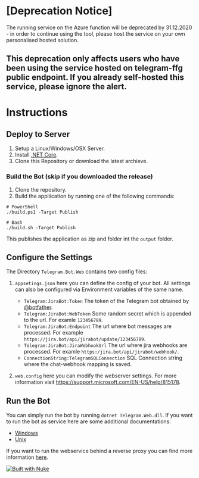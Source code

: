 #  [Deprecation Notice]

The running service on the Azure function will be deprecated by 31.12.2020 - in order to continue using the tool, please host the service on your own personalised hosted solution. 

## This deprecation only affects users who have been using the service hosted on telegram-ffg public endpoint. If you already self-hosted this service, please ignore the alert. 

#  Instructions

## Deploy to Server 
 1. Setup a Linux/Windows/OSX Server.
 2. Install [.NET Core](https://www.microsoft.com/net/core).
 3. Clone this Repository or download the latest archieve.
 
### Build the Bot (skip if you downloaded the release)
 1. Clone the repository.
 2. Build the appliication by running one of the following commands:

```
# PowerShell
./build.ps1 -Target Publish

# Bash
./build.sh -Target Publish
```
This publishes the application as zip and folder int the `output` folder.

## Configure the Settings
The Directory `Telegram.Bot.Web` contains two config files:
 1. `appsetings.json` here you can define the config of your bot. All settings can also be configured via Environment variables of the same name.
     - `Telegram:JiraBot:Token` The token of the Telegram bot obtained by [@botfather](https://telegram.me/BotFather).
     - `Telegram:JiraBot:WebToken` Some random secret which is appended to the url. For examle `123456789`.
     - `Telegram:JiraBot:Endpoint` The url where bot messages are processed. For example `https://jira.bot/api/jirabot/update/123456789`. 
     - `Telegram:JiraBot:JiraWebhookUrl` The url where jira webhooks are processed. For examle `https:/jira.bot/api/jirabot/webhook/`.
     - `ConnectionString:TelegramSQLConnection` SQL Connection string where the chat-webhook mapping is saved.
     
 2. `web.config` here you can modify the webserver settings. For more information visit https://support.microsoft.com/EN-US/help/815178.
 
 
## Run the Bot
You can simply run the bot by running `dotnet Telegram.Web.dll`.
If you want to run the bot as service here are some additional documentations:
  - [Windows](https://docs.microsoft.com/en-us/aspnet/core/hosting/windows-service)
  - [Unix](http://pmcgrath.net/running-a-simple-dotnet-core-linux-daemon)
  
If you want to run the webservice behind a reverse proxy you can find more information [here](https://docs.microsoft.com/en-us/aspnet/core/publishing/linuxproduction?tabs=aspnetcore2x).
   

[![Built with Nuke](http://nuke.build/squared)](https://nuke.build)  
